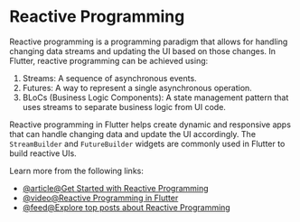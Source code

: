# Reactive Programming

Reactive programming is a programming paradigm that allows for handling changing data streams and updating the UI based on those changes. In Flutter, reactive programming can be achieved using:

1. Streams: A sequence of asynchronous events.
2. Futures: A way to represent a single asynchronous operation.
3. BLoCs (Business Logic Components): A state management pattern that uses streams to separate business logic from UI code.

Reactive programming in Flutter helps create dynamic and responsive apps that can handle changing data and update the UI accordingly. The `StreamBuilder` and `FutureBuilder` widgets are commonly used in Flutter to build reactive UIs.

Learn more from the following links:

- [@article@Get Started with Reactive Programming](https://www.didierboelens.com/2018/12/reactive-programming-streams-bloc-practical-use-cases/)
- [@video@Reactive Programming in Flutter](https://www.youtube.com/watch?v=x4FKXw4Uvls)
- [@feed@Explore top posts about Reactive Programming](https://app.daily.dev/tags/reactive-programming?ref=roadmapsh)
